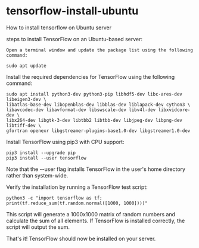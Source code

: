 # tensorflow-install-ubuntu
How to install tensorflow on Ubuntu server

steps to install TensorFlow on an Ubuntu-based server:

    Open a terminal window and update the package list using the following command:

```
sudo apt update
```

Install the required dependencies for TensorFlow using the following command:

```
sudo apt install python3-dev python3-pip libhdf5-dev libc-ares-dev libeigen3-dev \
libatlas-base-dev libopenblas-dev libblas-dev liblapack-dev cython3 \
libavcodec-dev libavformat-dev libswscale-dev libv4l-dev libxvidcore-dev \
libx264-dev libgtk-3-dev libtbb2 libtbb-dev libjpeg-dev libpng-dev libtiff-dev \
gfortran openexr libgstreamer-plugins-base1.0-dev libgstreamer1.0-dev
```

Install TensorFlow using pip3 with CPU support:

```
pip3 install --upgrade pip
pip3 install --user tensorflow
```

Note that the --user flag installs TensorFlow in the user's home directory rather than system-wide.

Verify the installation by running a TensorFlow test script:

```
python3 -c "import tensorflow as tf; print(tf.reduce_sum(tf.random.normal([1000, 1000])))" 
```

This script will generate a 1000x1000 matrix of random numbers and calculate the sum of all elements. If TensorFlow is installed correctly, the script will output the sum.

That's it! TensorFlow should now be installed on your server.
